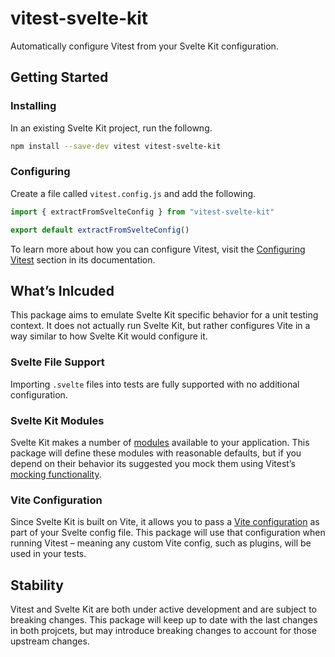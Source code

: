 # vitest-svelte-kit

Automatically configure Vitest from your Svelte Kit configuration.

## Getting Started

### Installing

In an existing Svelte Kit project, run the followng.

```sh
npm install --save-dev vitest vitest-svelte-kit
```

### Configuring

Create a file called `vitest.config.js` and add the following.

```js
import { extractFromSvelteConfig } from "vitest-svelte-kit"

export default extractFromSvelteConfig()
```

To learn more about how you can configure Vitest, visit the [Configuring Vitest](https://vitest.dev/guide/#configuring-vitest) section in its documentation.

## What’s Inlcuded

This package aims to emulate Svelte Kit specific behavior for a unit testing context. It does not actually run Svelte Kit, but rather configures Vite in a way similar to how Svelte Kit would configure it.

### Svelte File Support

Importing `.svelte` files into tests are fully supported with no additional configuration.

### Svelte Kit Modules

Svelte Kit makes a number of [modules](https://kit.svelte.dev/docs#modules) available to your application. This package will define these modules with reasonable defaults, but if you depend on their behavior its suggested you mock them using Vitest’s [mocking functionality](https://vitest.dev/guide/mocking-modules.html).

### Vite Configuration

Since Svelte Kit is built on Vite, it allows you to pass a [Vite configuration](https://kit.svelte.dev/docs#configuration-vite) as part of your Svelte config file. This package will use that configuration when running Vitest – meaning any custom Vite config, such as plugins, will be used in your tests.

## Stability

Vitest and Svelte Kit are both under active development and are subject to breaking changes. This package will keep up to date with the last changes in both projcets, but may introduce breaking changes to account for those upstream changes. 
